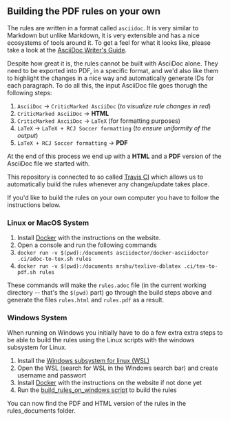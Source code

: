 ## Building the PDF rules on your own

The rules are written in a format called `asciidoc`. It is very similar to
Markdown but unlike Markdown, it is very extensible and has a nice ecosystems
of tools around it. To get a feel for what it looks like, please take a look at
the [AsciiDoc Writer's Guide](https://asciidoctor.org/docs/asciidoc-writers-guide/).

Despite how great it is, the rules cannot be built with AsciiDoc alone. They
need to be exported into PDF, in a specific format, and we'd also like them to
highlight the changes in a nice way and automatically generate IDs for each
paragraph. To do all this, the input AsciiDoc file goes thorugh the following
steps:

1. `AsciiDoc` -> `CriticMarked AsciiDoc` (_to visualize rule changes in red_)
2. `CriticMarked AsciiDoc` -> **HTML**
3. `CriticMarked AsciiDoc` -> `LaTeX` (for formatting purposes)
4. `LaTeX` -> `LaTeX + RCJ Soccer formatting` (_to ensure uniformity of the output_)
5. `LaTeX + RCJ Soccer formatting` -> **PDF**

At the end of this process we end up with a **HTML** and a **PDF** version of
the AsciiDoc file we started with.

This repository is connected to so called [Travis CI](http://travis-ci.org/)
which allows us to automatically build the rules whenever any change/update
takes place.

If you'd like to build the rules on your own computer you have to follow the instructions below.

### Linux or MacOS System

1. Install [Docker](https://docker.com) with the instructions on the website.
2. Open a console and run the following commands
3. `docker run -v $(pwd):/documents asciidoctor/docker-asciidoctor .ci/adoc-to-tex.sh rules`
4. `docker run -v $(pwd):/documents mrshu/texlive-dblatex .ci/tex-to-pdf.sh rules`

These commands will make the `rules.adoc` file (in the current working directory --
that's the `$(pwd)` part) go through the build steps above and generate the files
`rules.html` and `rules.pdf` as a result.

### Windows System

When running on Windows you initially have to do a few extra extra steps to be able to build 
the rules using the Linux scripts with the windows subsystem for Linux.   

1. Install the [Windows subsystem for linux (WSL)](https://learn.microsoft.com/en-us/windows/wsl/install)
2. Open the WSL (search for WSL in the Windows search bar) and create username and passwort
5. Install [Docker](https://docker.com) with the instructions on the website if not done yet
6. Run the [build_rules_on_windows script](https://github.com/robocup-junior/onstage-rules/blob/main/build_rules_on_windows.bat) to build the rules

You can now find the PDF and HTML version of the rules in the rules_documents folder.
